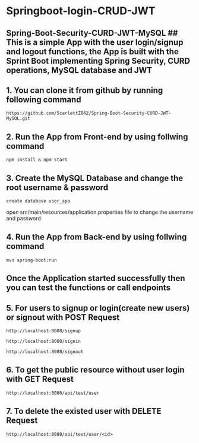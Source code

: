 # Springboot-login-CRUD-JWT
## Spring-Boot-Security-CURD-JWT-MySQL ## This is a simple App with the user login/signup and logout functions, the App is built with the Sprint Boot implementing Spring Security, CURD operations, MySQL database and JWT

## 1. You can clone it from github by running following command
```
https://github.com/ScarlettZ842/Spring-Boot-Security-CURD-JWT-MySQL.git
```
## 2. Run the App from Front-end by using follwing command
```
npm install & npm start
```
## 3. Create the MySQL Database and change the root username & password 
```
create database user_app
```
open src/main/resources/application.properties file to change the username and password
## 4.  Run the App from Back-end by using follwing command
```
mvn spring-boot:run
```
## Once the Application started successfully then you can test the functions or call endpoints

## 5. For users to signup or login(create new users) or signout with POST Request
```
http://localhost:8080/signup
```
```
http://localhost:8080/signin
```
```
http://localhost:8080/signout
```
## 6. To get the public resource without user login with GET Request
```
http://localhost:8080/api/test/user
```
## 7. To delete the existed user with DELETE Request
```
http://localhost:8080/api/test/user/<id>
